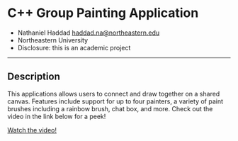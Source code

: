 # C++ Group Painting Application

- Nathaniel Haddad haddad.na@northeastern.edu
- Northeastern University
- Disclosure: this is an academic project
---

## Description
This applications allows users to connect and draw together on a shared canvas. Features include support for up to four painters, a variety of paint brushes including a rainbow brush, chat box, and more. Check out the video in the link below for a peek!

[Watch the video!](https://www.youtube.com/watch?v=QNZkRxkeL_g)
